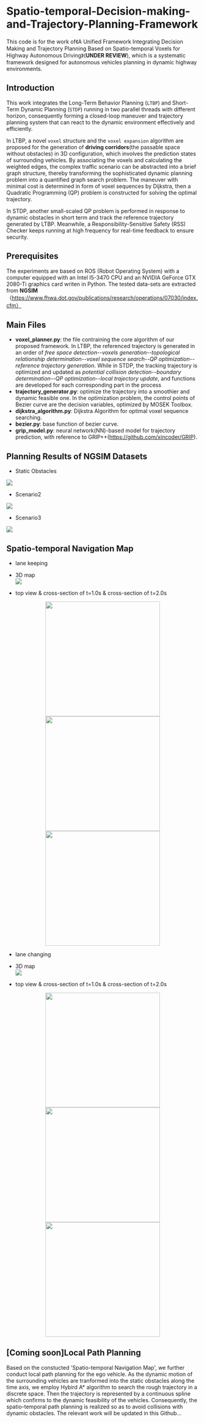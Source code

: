 # Spatio-temporal-Decision-making-and-Trajectory-Planning-Framework
This code is for the work of《A Unified Framework Integrating Decision Making and Trajectory Planning Based on Spatio-temporal Voxels for Highway Autonomous Driving》(**UNDER REVIEW**), which is a systematic framework designed for autonomous vehicles planning in dynamic highway environments.

## Introduction
This work integrates the Long-Term Behavior Planning (`LTBP`) and Short-Term Dynamic Planning (`STDP`) running in two parallel threads with different horizon, consequently forming a closed-loop maneuver and trajectory planning system that can react to the dynamic environment effectively and efficiently.<br> 

In LTBP, a novel `voxel` structure and the `voxel expansion` algorithm are proposed for the generation of **driving corridors**(the passable space without obstacles) in 3D configuration, which involves the prediction states of surrounding vehicles. By associating the voxels and calculating the weighted edges, the complex traffic scenario can be
abstracted into a brief graph structure, thereby transforming the sophisticated dynamic planning problem into a quantified graph search problem. The maneuver with minimal cost is determined in form of voxel sequences by Dijkstra, then a Quadratic Programming (QP) problem is constructed for solving the optimal trajectory.<br>

In STDP, another small-scaled QP problem is performed in response to dynamic obstacles in short term and track the reference trajectory generated by LTBP. Meanwhile, a Responsibility-Sensitive Safety (RSS) Checker keeps running at high frequency for real-time feedback to ensure security.

## Prerequisites
The experiments are based on ROS (Robot Operating System) with a computer equipped with an Intel I5-3470 CPU and an NVIDIA GeForce GTX 2080-Ti graphics card writen in Python. The tested data-sets are extracted from **NGSIM**（https://www.fhwa.dot.gov/publications/research/operations/07030/index.cfm）

## Main Files

* **voxel_planner.py**: the file contraining the core algorithm of our proposed framework. In LTBP, the referenced trajectory is generated in an order of *free space detection--voxels generation--topological relationship determination--voxel sequence search--QP optimization--reference trajectory generation*. While in STDP, the tracking trajectory is optimized and updated as *potential collision detection--boundary determination--QP optimization--local trajectory update*, and functions are developed for each corresponding part in the process
* **trajectory_generator.py**: optimize the trajectory into a smoothier and dynamic feasible one. In the optimization problem, the control points of Bezier curve are the decision variables, optimized by MOSEK Toolbox.
* **dijkstra_algorithm.py**: Dijkstra Algorithm for optimal voxel sequence searching.
* **bezier.py**: base function of bezier curve.
* **grip_model.py**: neural network(NN)-based model for trajectory prediction, with reference to GRIP++(https://github.com/xincoder/GRIP). 

## Planning Results of NGSIM Datasets

* Static Obstacles  

![](https://github.com/zt600158/Spatio-temporal-Navigation-Map-based-on-Prediction/blob/master/figs/scenario1.png)

* Scenario2   

![](https://github.com/zt600158/Spatio-temporal-Navigation-Map-based-on-Prediction/blob/master/figs/scenario2.png)

* Scenario3

![](https://github.com/zt600158/Spatio-temporal-Navigation-Map-based-on-Prediction/blob/master/figs/scenario3.png)

## Spatio-temporal Navigation Map

* lane keeping  

 * 3D map   
 ![](https://github.com/zt600158/Spatio-temporal-Navigation-Map-based-on-Prediction/blob/master/figs/lane_keep.png)
 
 * top view &  cross-section of t=1.0s &  cross-section of t=2.0s  

 <div align=center><img src="https://github.com/zt600158/Spatio-temporal-Navigation-Map-based-on-Prediction/blob/master/figs/top_view_keep.jpg" width="300"/></div>
  
 <div align=center>
   <img src="https://github.com/zt600158/Spatio-temporal-Navigation-Map-based-on-Prediction/blob/master/figs/lane_keep_t10.png" width="300"/><img src="https://github.com/zt600158/Spatio-temporal-Navigation-Map-based-on-Prediction/blob/master/figs/lane_keep_t20.png" width="300"/>
</div>

* lane changing  

 * 3D map  
 ![](https://github.com/zt600158/Spatio-temporal-Navigation-Map-based-on-Prediction/blob/master/figs/lane_change.jpg)
 
 * top view &   cross-section of t=1.0s &  cross-section of t=2.0s  
 <div align=center><img src="https://github.com/zt600158/Spatio-temporal-Navigation-Map-based-on-Prediction/blob/master/figs/top_view_change.jpg" width="300"/></div>
 
 <div align=center>
 <img src="https://github.com/zt600158/Spatio-temporal-Navigation-Map-based-on-Prediction/blob/master/figs/lane_change_t10.jpg" width="300"/><img src="https://github.com/zt600158/Spatio-temporal-Navigation-Map-based-on-Prediction/blob/master/figs/lane_change_t20.jpg" width="300"/>
</div>

## [Coming soon]Local Path Planning

Based on the constucted 'Spatio-temporal Navigation Map', we further conduct local path planning for the ego vehicle. As the dynamic motion of the surrounding vehicles are tranformed into the static obstacles along the time axis, we employ Hybird A* algorithm to search the rough trajectory in a discrete space. Then the trajectory is represented by a continuous spline which confirms to the dynamic feasibility of the vehicles. Consequently, the spatio-temporal path planning is realized so as to avoid collisions with dynamic obstacles. The relevant work will be updated in this Github...
